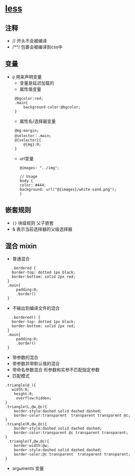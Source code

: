 # [less](https://lesscss.org/)

## 注释
 - // 开头不会被编译
 - /**/ 包裹会被编译到css中

## 变量
-  `@` 用来声明变量 
    - 变量是延迟加载的
    - 属性值变量
     ```less
      @bgcolor:red;
      .main{
          background-color:@bgcolor;
      }
     ```
    - 属性名/选择器变量
     ```less
      @mg:margin;
      @selector：.main;
      @{selector}{
          @{mg}:0;
      }
     ```
    - url变量
        ```less
        @images: "../img";

        // Usage
        body {
        color: #444;
        background: url("@{images}/white-sand.png");
        }
        ```
    

## 嵌套规则
- `{}` 块级规则 父子嵌套
- & 表示当前选择器的父级选择器


## 混合 mixin
- 普通混合
 ```less
    .bordered {
    border-top: dotted 1px black;
    border-bottom: solid 2px red;
  }
  .main{
      padding:0;
      .border()
  }
 ```
 - 不输出到编译文件的混合
 ```less
    .bordered() {
    border-top: dotted 1px black;
    border-bottom: solid 2px red;
  }
  .main{
      padding:0;
      .border()
  }
 ```
 - 带参数的混合
 - 带参数并带默认值的混合
 - 带命名参数混合 形参数和实参不匹配指定参数
 - 匹配模式
 ```less
 .triangle(@_){
    width:0;
     height:0;
      overflow:hidden;
 }
 .triangle(L,@w,@c){
     border-style:dashed solid dashed dashed;
     border-color:transparent  transparent transparent @c;
 }
 .triangle(R,@w,@c){
     border-style:dashed solid dashed dashed;
     border-color:transparent @c transparent transparent;
 }
  .triangle(T,@w,@c){
     border-width:@w;
     border-style:dashed solid dashed dashed;
     border-color:@c transparent  transparent transparent;
 } 
 ```
 - arguments 变量



